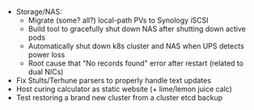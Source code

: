 * Storage/NAS:
  * Migrate (some? all?) local-path PVs to Synology iSCSI
  * Build tool to gracefully shut down NAS after shutting down active pods
  * Automatically shut down k8s cluster and NAS when UPS detects power loss
  * Root cause that "No records found" error after restart (related to dual NICs)
* Fix Stults/Terhune parsers to properly handle text updates
* Host curing calculator as static website (+ lime/lemon juice calc)
* Test restoring a brand new cluster from a cluster etcd backup
